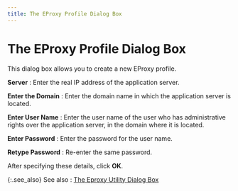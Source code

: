```yaml
---
title: The EProxy Profile Dialog Box
---
```


# The EProxy Profile Dialog Box


This dialog box allows you to create a new EProxy profile.


**Server**
: Enter the real IP address of the application server.


**Enter the Domain**
: Enter the domain name in which the application server  is located.


**Enter User Name**
: Enter the user name of the user who has administrative  rights over the application server, in the domain where it is located.


**Enter Password**
: Enter the password for the user name.


**Retype Password**
: Re-enter the same password.


After specifying these details, click **OK**.


{:.see_also}
See also
: [The Eproxy  Utility Dialog Box]({{site.advutl_baseurl}}/eproxy-utility/eproxy_utility_dialog_box.html)
